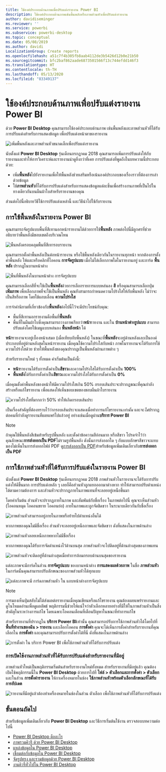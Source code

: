 ```yaml
---
title: ใช้องค์ประกอบด้านภาพเพื่อปรับแต่งรายงาน Power BI
description: ใช้องค์ประกอบด้านภาพเช่นพื้นพลังหรือภาพส่วนหัวเพื่อปรับแต่งรายงาน
author: davidiseminger
ms.reviewer: ''
ms.service: powerbi
ms.subservice: powerbi-desktop
ms.topic: conceptual
ms.date: 05/08/2019
ms.author: davidi
LocalizationGroup: Create reports
ms.openlocfilehash: a51c7f4b305fb8aab4112de3b5426d12b0e21b50
ms.sourcegitcommit: bfc2baf862aade6873501566f13c744efdd146f3
ms.translationtype: HT
ms.contentlocale: th-TH
ms.lasthandoff: 05/13/2020
ms.locfileid: "83349137"
---
```

# <a name="use-visual-elements-to-enhance-power-bi-reports"></a>ใช้องค์ประกอบด้านภาพเพื่อปรับแต่งรายงาน Power BI

ด้วย **Power BI Desktop** คุณสามารถใช้องค์ประกอบด้านภาพ เช่นพื้นพลังและภาพส่วนหัวที่ได้รับการปรับแต่งสำหรับการแสดงข้อมูล เพื่อปรับแต่งหน้าตาของรายงาน

![เพิ่มพื้นหลังและภาพส่วนหัวขนาดเล็กเพื่อปรับแต่งรายงาน](media/desktop-visual-elements-for-reports/visual-elements-for-reports_01.png)

นับตั้งแต่ **Power BI Desktop** รุ่นเดือนกรกฎาคม 2018 คุณสามารถเพิ่มการปรับแต่งให้กับรายงานและทำให้การวิเคราะห์และรายงานน่าดูยิ่งกว่าที่เคย การปรับแต่งที่พูดถึงในบทความนี้ประกอบด้วย: 

* เพิ่ม**พื้นหลัง**ไปยังรายงานเพื่อให้พื้นหลังช่วยเสริมหรือเน้นองค์ประกอบของเรื่องราวที่ต้องการเล่าด้วยข้อมูล
* ใช้**ภาพส่วนหัว**ที่ได้รับการปรับแต่งสำหรับการแสดงข้อมูลแต่ละชิ้นเพื่อสร้างงานภาพที่เป็นไปในทางเดียวกันบนผืนผ้าใบสำหรับรายงานของคุณ 

ส่วนต่อไปนี้อธิบายวิธีใช้การปรับแต่งเหล่านี้ และวิธีนำไปใช้กับรายงาน

## <a name="using-wallpaper-in-power-bi-reports"></a>การใช้พื้นหลังในรายงาน Power BI

คุณสามารถจัดรูปแบบพื้นที่สีเทานอกหน้ารายงานได้ด้วยการใช้**พื้นหลัง** ภาพต่อไปนี้มีลูกศรที่ช่วยอธิบายว่าพื้นหลังมีขอบเขตถึงบริเวณไหน 

![พื้นหลังครอบคลุมพื้นที่สีเทารอบรายงาน](media/desktop-visual-elements-for-reports/visual-elements-for-reports_02.png)

คุณสามารถตั้งค่าพื้นหลังเป็นต่อหน้ารายงาน หรือใช้พื้นหลังเดียวกันในรายงานทุกหน้า หากต้องการตั้งค่าพื้นหลัง ให้แตะหรือคลิกที่ไอคอน **การจัดรูปแบบ** เมื่อไม่ได้เลือกภาพใดในรายงานอยู่ และการ์ด **พื้นหลัง** ปรากฏในบานหน้าต่าง

![พื้นที่พื้นหลังในบานหน้าต่าง การจัดรูปแบบ](media/desktop-visual-elements-for-reports/visual-elements-for-reports_03.png)

คุณสามารถเลือกสีที่จะใช้เป็น**พื้นหลัง**ด้วยการเลือกรายการแบบหล่นลง **สี** หรือคุณสามารถเลือกปุ่ม **เพิ่มภาพ** เพื่อเลือกภาพที่จะใช้เป็นพื้นหลัง คุณยังสามารถกำหนดความโปร่งใสให้กับพื้นหลัง ไม่ว่าจะเป็นสีหรือภาพ โดยใช้แถบเลื่อน **ความโปร่งใส**

การจำคำนิยามที่เกี่ยวข้องกับ**พื้นหลัง**ต่อไปนี้ไว้จะมีประโยชน์กับคุณ:

* พื้นที่สีเทานอกรายงานคือพื้นที่**พื้นหลัง**
* พื้นที่ในผืนผ้าใบซึ่งคุณสามารถวางภาพเรียกว่า**หน้า**รายงาน และใน **บ้านหน้าต่างรูปแบบ** สามารถปรับแต่งโดยใช้เมนูแบบหล่นลง **พื้นหลังหน้า** ได้

**หน้า**รายงานจะอยู่เบื้องหน้าเสมอ (เมื่อเทียบกับพื้นหลัง) ในขณะที่**พื้นหลัง**จะอยู่ด้านหลังและเป็นองค์ประกอบที่อยู่ด้านหลังสุดในหน้ารายงาน เมื่อคุณใช้ความโปร่งใสกับหน้า ภาพในรายงานจะได้รับการใช้ความโปร่งใสด้วย ช่วยให้พื้นหลังของคุณปรากฏเป็นพื้นหลังผ่านภาพต่าง ๆ

สำหรับรายงานใหม่ ๆ ทั้งหมด ค่าเริ่มต้นเป็นดังนี้:

* **หน้า**รายงานได้รับการตั้งค่าเป็น**สีขาว**และความโปร่งใสได้รับการตั้งค่าเป็น **100%**
* **พื้นหลัง**ได้รับการตั้งค่าเป็น**สีขาว**และความโปร่งใสได้รับการตั้งค่าเป็น **0%**

เมื่อคุณตั้งค่าพื้นหลังของหน้าให้มีความโปร่งใสเกิน 50% กรอบเส้นประจะปรากฏขณะที่คุณกำลังสร้างหรือแก้ไขรายงาน เพื่อแสดงให้เห็นขอบเขตของขอบผืนผ้าใบรายงาน 

![ความโปร่งใสที่มากกว่า 50% ทำให้เกิดกรอบเส้นประ](media/desktop-visual-elements-for-reports/visual-elements-for-reports_04.png)

เป็นเรื่องสำคัญที่ต้องทราบไว้ว่ากรอบเส้นประจะแสดงเมื่อทำการแก้ไขรายงาน*เท่านั้น* และจะ*ไม่*ปรากฏต่อคนที่กำลังดูรายงานที่เผยแพร่ไปแล้วอยู่ อย่างเช่นเมื่อดูผ่าน**บริการ Power BI**

> [!NOTE]
> ถ้าคุณใช้พื้นหลังสีเข้มสำหรับรูปพื้นหลัง และตั้งค่าข้อความสีอ่อนมาก หรือสีขาว โปรดจำไว้ว่าคุณลักษณะ**การส่งออกเป็น PDF**ไม่รวมรูปพื้นหลัง ดังนั้นการส่งออกใด ๆ กับแบบอักษรสีขาวจะแทบมองไม่เห็นในการส่งออกไฟล์ PDF ดู[การส่งออกเป็น PDF](desktop-export-to-pdf.md)สำหรับข้อมูลเพิ่มเติมเกี่ยวกับ**การส่งออกเป็น PDF**


## <a name="using-improved-visual-headers-in-power-bi-reports"></a>การใช้ภาพส่วนหัวที่ได้รับการปรับแต่งในรายงาน Power BI

นับตั้งแต่ **Power BI Desktop** รุ่นเดือนกรกฎาคม 2018 ภาพส่วนหัวในรายงานจะได้รับการปรับแต่งให้ดีขึ้นมาก การปรับแต่งหลัก ๆ เลยก็คือส่วนหัวถูกแยกออกมาต่างหาก ทำให้สามารถปรับตำแหน่งได้ตามความต้องการ และส่วนหัวจะปรากฏภายในภาพแทนที่จะลอยอยู่เหนือขึ้นมา 

โดยค่าเริ่มต้น ส่วนหัวจะปรากฏภายในภาพ และสัมพันธ์กับชื่อเรื่อง ในภาพต่อไปนี้ คุณจะเห็นส่วนหัว (ไอคอนหมุด ไอคอนขยาย ไอคอนย่อ) ภายในภาพและถูกจัดชิดขวา ในระนาบเดียวกันกับชื่อเรื่อง

![ภาพส่วนหัวสามารถอยู่ภายในภาพหรือย้ายไปตำแหน่งอื่นได้](media/desktop-visual-elements-for-reports/visual-elements-for-reports_05.png)

หากภาพของคุณไม่มีชื่อเรื่อง ส่วนหัวจะลอยอยู่เหนือภาพและจัดชิดขวา ดังที่แสดงในภาพด้านล่าง 

![ภาพส่วนหัวลอยเหนือภาพหากไม่มีชื่อเรื่อง](media/desktop-visual-elements-for-reports/visual-elements-for-reports_07.png)

หากภาพของคุณได้รับการจัดตำแหน่งไว้ด้านบนสุด ภาพส่วนหัวจะไปติดอยู่ที่ด้านล่างสุดของภาพแทน 

![ภาพส่วนหัวจะติดอยู่ที่ด้านล่างสุดเมื่อทำการล้อมกรอบด้านบนสุดของรายงาน](media/desktop-visual-elements-for-reports/visual-elements-for-reports_08.png)

แต่ละภาพจะมีการ์ดในส่วน **การจัดรูปแบบ** ของบานหน้าต่าง **การแสดงผลด้วยภาพ** ในชื่อ **ภาพส่วนหัว** ในการ์ดนั้นคุณสามารถปรับลักษณะของภาพส่วนหัวได้ทุกแบบ

![แต่ละภาพจะมี การ์ดภาพส่วนหัว ใน แถบหน้าต่างการจัดรูปแบบ](media/desktop-visual-elements-for-reports/visual-elements-for-reports_09.png)

> [!NOTE]
> การมองเห็นปุ่มสลับไม่ได้ส่งผลต่อรายงานเมื่อคุณเขียนหรือแก้ไขรายงาน คุณต้องเผยแพร่รายงานและดูในโหมดอ่านเพื่อดูผลลัพธ์ พฤติกรรมนี้ช่วยให้แน่ใจว่าตัวเลือกหลายอย่างที่มีให้ในภาพส่วนหัวเป็นสิ่งสำคัญในระหว่างการแก้ไข โดยเฉพาะไอคอนเตือนที่เตือนปัญหาในขณะที่ทำการแก้ไข

สำหรับรายงานที่ปรากฏใน **บริการ Power BI**เท่านั้น คุณสามารถปรับการใช้ภาพส่วนหัวได้โดยไปที่ **พื้นที่ทำงานของฉัน > รายงาน** และเลือกไอคอน **การตั้งค่า** คุณจะได้เห็นการตั้งค่าสำหรับรายงานที่คุณเลือกใน **การตั้งค่า** และคุณสามารถปรับการตั้งค่าได้ที่นี่ ดังที่แสดงในภาพด้านล่าง

![การตั้งค่า ใน บริการ Power BI เพื่อใช้ภาพส่วนหัวที่ได้รับการปรับแต่ง](media/desktop-visual-elements-for-reports/visual-elements-for-reports_10.png)

### <a name="enabling-improved-visual-headers-for-existing-reports"></a>การเปิดใช้งานภาพส่วนหัวที่ได้รับการปรับแต่งสำหรับรายงานที่มีอยู่

ภาพส่วนหัวใหม่เป็นพฤติกรรมเริ่มต้นสำหรับรายงานใหม่ทั้งหมด สำหรับรายงานที่มีอยู่แล้ว คุณต้องเปิดใช้พฤติกรรมนี้ใน **Power BI Desktop** ด้วยการไปที่ **ไฟล์ > ตัวเลือกและการตั้งค่า > ตัวเลือก** และในส่วน **การตั้งค่ารายงาน** ให้กาเครื่องหมายในช่อง **ใช้ภาพส่วนหัวพร้อมตัวเลือกลักษณะที่ได้รับการอัปเดต**

![รายงานที่มีอยู่แล้วต้องทำเครื่องหมายในช่องในส่วน ตัวเลือก เพื่อใช้ภาพส่วนหัวที่ได้รับการปรับแต่ง](media/desktop-visual-elements-for-reports/visual-elements-for-reports_06.png)


## <a name="next-steps"></a>ขั้นตอนถัดไป
สำหรับข้อมูลเพิ่มเติมเกี่ยวกับ **Power BI Desktop** และวิธีการเริ่มต้นใช้งาน ตรวจสอบบทความต่อไปนี้

* [Power BI Desktop คืออะไร](../fundamentals/desktop-what-is-desktop.md)
* [ภาพรวมคิวรี ด้วย Power BI Desktop](../transform-model/desktop-query-overview.md)
* [แหล่งข้อมูลใน Power BI Desktop](../connect-data/desktop-data-sources.md)
* [เชื่อมต่อกับข้อมูลใน Power BI Desktop](../connect-data/desktop-connect-to-data.md)
* [จัดรูปทรง และรวมข้อมูลด้วย Power BI Desktop](../connect-data/desktop-shape-and-combine-data.md)
* [งานคิวรี่ทั่วไปใน Power BI Desktop](../transform-model/desktop-common-query-tasks.md)   
